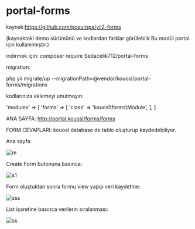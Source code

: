 # portal-forms
kaynak:https://github.com/pceuropa/yii2-forms

(kaynaktaki demo sürümünü ve kodlardan farklar görülebilir.Bu modül portal için kullanılmıştır.)


indirmek için:
composer require Sedacelik712/portal-forms

migration:

php yii migrate/up --migrationPath=@vendor/kouosl/portal-forms/migrations

kodlarınıza eklemeyi unutmayın:

'modules' => [
   'forms' => [
            'class' => 'kouosl\forms\Module',
        ],
]


ANA SAYFA:
http://portal.kouosl/forms/forms

FORM CEVAPLARI:
kouosl database de tablo oluşturup kaydedebiliyor.

Ana sayfa:

![m](https://user-images.githubusercontent.com/38867574/50660254-30dd9700-0fb0-11e9-87e2-c4592fbb759c.png)

Create Form butonuna basınca:


![s1](https://user-images.githubusercontent.com/38867574/50576124-e3c8bc00-0e1b-11e9-80e6-38ab4cafcfb7.png)

Form oluştuktan sonra formu view yapıp veri kaydetme:

![sss](https://user-images.githubusercontent.com/38867574/50576136-12469700-0e1c-11e9-9048-5a4300cb59a5.png)

List işaretine basınca verilerin sıralanması:

![ss](https://user-images.githubusercontent.com/38867574/50576154-3e621800-0e1c-11e9-828c-cbb386519686.png)
